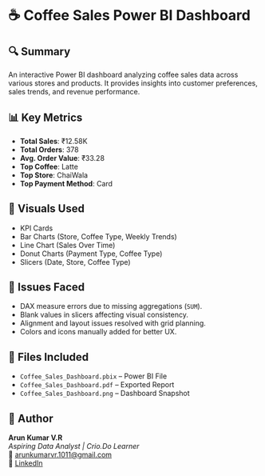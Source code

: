 # ☕ Coffee Sales Power BI Dashboard

## 🔍 Summary
An interactive Power BI dashboard analyzing coffee sales data across various stores and products. It provides insights into customer preferences, sales trends, and revenue performance.

## 📊 Key Metrics
- **Total Sales**: ₹12.58K  
- **Total Orders**: 378  
- **Avg. Order Value**: ₹33.28  
- **Top Coffee**: Latte  
- **Top Store**: ChaiWala  
- **Top Payment Method**: Card  

## 📌 Visuals Used
- KPI Cards  
- Bar Charts (Store, Coffee Type, Weekly Trends)  
- Line Chart (Sales Over Time)  
- Donut Charts (Payment Type, Coffee Type)  
- Slicers (Date, Store, Coffee Type)

## 🧠 Issues Faced
- DAX measure errors due to missing aggregations (`SUM`).
- Blank values in slicers affecting visual consistency.
- Alignment and layout issues resolved with grid planning.
- Colors and icons manually added for better UX.

## 📁 Files Included
- `Coffee_Sales_Dashboard.pbix` – Power BI File  
- `Coffee_Sales_Dashboard.pdf` – Exported Report  
- `Coffee_Sales_Dashboard.png` – Dashboard Snapshot  

## 👤 Author
**Arun Kumar V.R**  
*Aspiring Data Analyst | Crio.Do Learner*  
📧 arunkumarvr.1011@gmail.com  
🔗 [LinkedIn](https://www.linkedin.com/in/arun-kumarvr)

